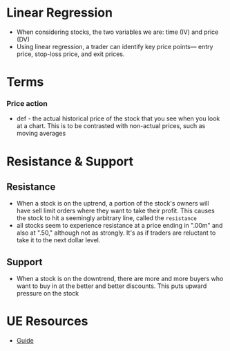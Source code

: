 
# Linear Regression
- When considering stocks, the two variables we are: time (IV) and price (DV) 
- Using linear regression, a trader can identify key price points— entry price, stop-loss price, and exit prices.

# Terms
### Price action
- def - the actual historical price of the stock that you see when you look at a chart. This is to be contrasted with non-actual prices, such as moving averages

# Resistance & Support
## Resistance
- When a stock is on the uptrend, a portion of the stock's owners will have sell limit orders where they want to take their profit. This causes the stock to hit a seemingly arbitrary line, called the `resistance`
- all stocks seem to experience resistance at a price ending in ".00m" and also at ".50," although not as strongly. It's as if traders are reluctant to take it to the next dollar level.

## Support
- When a stock is on the downtrend, there are more and more buyers who want to buy in at the better and better discounts. This puts upward pressure on the stock

# UE Resources
- [Guide](https://www.investopedia.com/trading/support-and-resistance-basics/)
